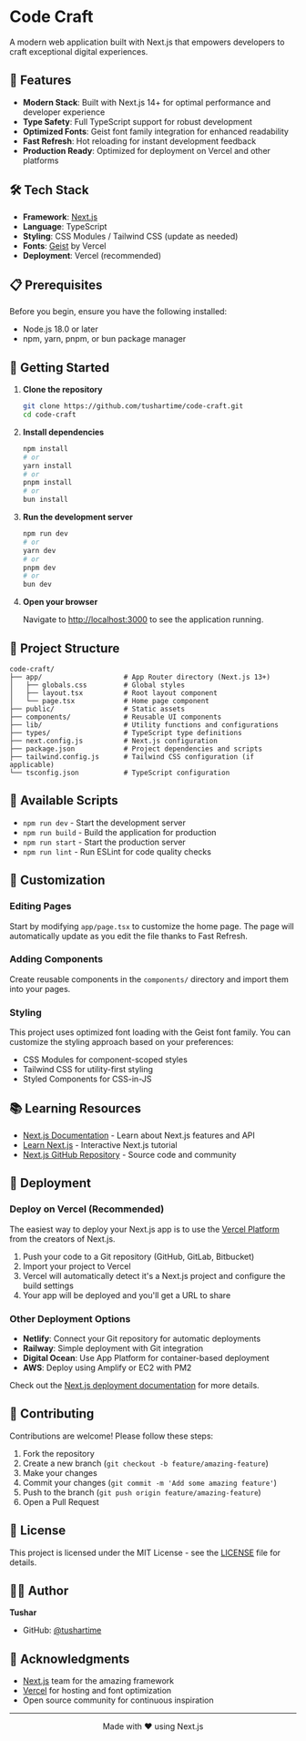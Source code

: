 # Code Craft

A modern web application built with Next.js that empowers developers to craft exceptional digital experiences.

## 🚀 Features

- **Modern Stack**: Built with Next.js 14+ for optimal performance and developer experience
- **Type Safety**: Full TypeScript support for robust development
- **Optimized Fonts**: Geist font family integration for enhanced readability
- **Fast Refresh**: Hot reloading for instant development feedback
- **Production Ready**: Optimized for deployment on Vercel and other platforms

## 🛠️ Tech Stack

- **Framework**: [Next.js](https://nextjs.org/)
- **Language**: TypeScript
- **Styling**: CSS Modules / Tailwind CSS (update as needed)
- **Fonts**: [Geist](https://vercel.com/font) by Vercel
- **Deployment**: Vercel (recommended)

## 📋 Prerequisites

Before you begin, ensure you have the following installed:
- Node.js 18.0 or later
- npm, yarn, pnpm, or bun package manager

## 🚀 Getting Started

1. **Clone the repository**
   ```bash
   git clone https://github.com/tushartime/code-craft.git
   cd code-craft
   ```

2. **Install dependencies**
   ```bash
   npm install
   # or
   yarn install
   # or
   pnpm install
   # or
   bun install
   ```

3. **Run the development server**
   ```bash
   npm run dev
   # or
   yarn dev
   # or
   pnpm dev
   # or
   bun dev
   ```

4. **Open your browser**
   
   Navigate to [http://localhost:3000](http://localhost:3000) to see the application running.

## 📁 Project Structure

```
code-craft/
├── app/                    # App Router directory (Next.js 13+)
│   ├── globals.css         # Global styles
│   ├── layout.tsx          # Root layout component
│   └── page.tsx            # Home page component
├── public/                 # Static assets
├── components/             # Reusable UI components
├── lib/                    # Utility functions and configurations
├── types/                  # TypeScript type definitions
├── next.config.js          # Next.js configuration
├── package.json            # Project dependencies and scripts
├── tailwind.config.js      # Tailwind CSS configuration (if applicable)
└── tsconfig.json           # TypeScript configuration
```

## 🔧 Available Scripts

- `npm run dev` - Start the development server
- `npm run build` - Build the application for production
- `npm run start` - Start the production server
- `npm run lint` - Run ESLint for code quality checks

## 🎨 Customization

### Editing Pages
Start by modifying `app/page.tsx` to customize the home page. The page will automatically update as you edit the file thanks to Fast Refresh.

### Adding Components
Create reusable components in the `components/` directory and import them into your pages.

### Styling
This project uses optimized font loading with the Geist font family. You can customize the styling approach based on your preferences:
- CSS Modules for component-scoped styles
- Tailwind CSS for utility-first styling
- Styled Components for CSS-in-JS

## 📚 Learning Resources

- [Next.js Documentation](https://nextjs.org/docs) - Learn about Next.js features and API
- [Learn Next.js](https://nextjs.org/learn) - Interactive Next.js tutorial
- [Next.js GitHub Repository](https://github.com/vercel/next.js) - Source code and community

## 🚀 Deployment

### Deploy on Vercel (Recommended)

The easiest way to deploy your Next.js app is to use the [Vercel Platform](https://vercel.com/new?utm_medium=default-template&filter=next.js&utm_source=create-next-app&utm_campaign=create-next-app-readme) from the creators of Next.js.

1. Push your code to a Git repository (GitHub, GitLab, Bitbucket)
2. Import your project to Vercel
3. Vercel will automatically detect it's a Next.js project and configure the build settings
4. Your app will be deployed and you'll get a URL to share

### Other Deployment Options

- **Netlify**: Connect your Git repository for automatic deployments
- **Railway**: Simple deployment with Git integration
- **Digital Ocean**: Use App Platform for container-based deployment
- **AWS**: Deploy using Amplify or EC2 with PM2

Check out the [Next.js deployment documentation](https://nextjs.org/docs/app/building-your-application/deploying) for more details.

## 🤝 Contributing

Contributions are welcome! Please follow these steps:

1. Fork the repository
2. Create a new branch (`git checkout -b feature/amazing-feature`)
3. Make your changes
4. Commit your changes (`git commit -m 'Add some amazing feature'`)
5. Push to the branch (`git push origin feature/amazing-feature`)
6. Open a Pull Request

## 📝 License

This project is licensed under the MIT License - see the [LICENSE](LICENSE) file for details.

## 👨‍💻 Author

**Tushar**
- GitHub: [@tushartime](https://github.com/tushartime)

## 🙏 Acknowledgments

- [Next.js](https://nextjs.org/) team for the amazing framework
- [Vercel](https://vercel.com/) for hosting and font optimization
- Open source community for continuous inspiration

---

<div align="center">
  Made with ❤️ using Next.js
</div>
